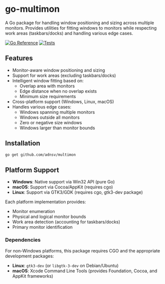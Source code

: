 # go-multimon

A Go package for handling window positioning and sizing across multiple monitors. Provides utilities for fitting windows to monitors while respecting work areas (taskbars/docks) and handling various edge cases.

[![Go Reference](https://pkg.go.dev/badge/github.com/adnsv/multimon.svg)](https://pkg.go.dev/github.com/adnsv/multimon)
[![Tests](https://github.com/adnsv/multimon/actions/workflows/test.yml/badge.svg)](https://github.com/adnsv/multimon/actions/workflows/test.yml)

## Features

- Monitor-aware window positioning and sizing
- Support for work areas (excluding taskbars/docks)
- Intelligent window fitting based on:
  - Overlap area with monitors
  - Edge distance when no overlap exists
  - Minimum size requirements
- Cross-platform support (Windows, Linux, macOS)
- Handles various edge cases:
  - Windows spanning multiple monitors
  - Windows outside all monitors
  - Zero or negative size windows
  - Windows larger than monitor bounds

## Installation

```bash
go get github.com/adnsv/multimon
```

## Platform Support

- **Windows**: Native support via Win32 API (pure Go)
- **macOS**: Support via Cocoa/AppKit (requires cgo)
- **Linux**: Support via GTK3/GDK (requires cgo, gtk3-dev package)

Each platform implementation provides:
- Monitor enumeration
- Physical and logical monitor bounds
- Work area detection (accounting for taskbars/docks)
- Primary monitor identification

### Dependencies

For non-Windows platforms, this package requires CGO and the appropriate development packages:
- **Linux**: `gtk3-dev` (or `libgtk-3-dev` on Debian/Ubuntu)
- **macOS**: Xcode Command Line Tools (provides Foundation, Cocoa, and AppKit frameworks)
